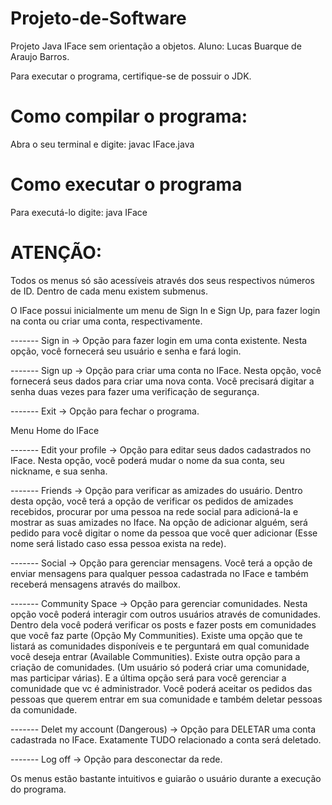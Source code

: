 # Projeto-de-Software
Projeto Java IFace sem orientação a objetos. 
Aluno: Lucas Buarque de Araujo Barros.

Para executar o programa, certifique-se de possuir o JDK.
# Como compilar o programa: 
Abra o seu terminal e digite:
javac IFace.java

# Como executar o programa
Para executá-lo digite:
java IFace

# ATENÇÃO:
Todos os menus só são acessíveis através dos seus respectivos números de ID.
Dentro de cada menu existem submenus.

O IFace possui inicialmente um menu de Sign In e Sign Up, para fazer login na conta ou criar uma conta, respectivamente.

------- Sign in -> Opção para fazer login em uma conta existente.
Nesta opção, você fornecerá seu usuário e senha e fará login.

------- Sign up -> Opção para criar uma conta no IFace.
Nesta opção, você fornecerá seus dados para criar uma nova conta.
Você precisará digitar a senha duas vezes para fazer uma verificação de segurança.

------- Exit -> Opção para fechar o programa.


Menu Home do IFace

------- Edit your profile -> Opção para editar seus dados cadastrados no IFace.
Nesta opção, você poderá mudar o nome da sua conta, seu nickname, e sua senha.

------- Friends -> Opção para verificar as amizades do usuário.
Dentro desta opção, você terá a opção de verificar os pedidos de amizades recebidos, procurar por uma pessoa na rede social
para adicioná-la e mostrar as suas amizades no Iface.
Na opção de adicionar alguém, será pedido para você digitar o nome da pessoa que você quer adicionar (Esse nome será listado caso essa pessoa exista na rede).

------- Social -> Opção para gerenciar mensagens.
Você terá a opção de enviar mensagens para qualquer pessoa cadastrada no IFace e também receberá mensagens através do mailbox. 

------- Community Space -> Opção para gerenciar comunidades.
Nesta opção você poderá interagir com outros usuários através de comunidades.
Dentro dela você poderá verificar os posts e fazer posts em comunidades que você faz parte (Opção My Communities).
Existe uma opção que te listará as comunidades disponíveis e te perguntará em qual comunidade você deseja entrar (Available Communities).
Existe outra opção para a criação de comunidades. (Um usuário só poderá criar uma comunidade, mas participar várias).
E a última opção será para você gerenciar a comunidade que vc é administrador. Você poderá aceitar os pedidos das pessoas que querem entrar em sua comunidade e também deletar pessoas da comunidade.


------- Delet my account (Dangerous) -> Opção para DELETAR uma conta cadastrada no IFace.
Exatamente TUDO relacionado a conta será deletado.

------- Log off -> Opção para desconectar da rede.

Os menus estão bastante intuitivos e guiarão o usuário durante a execução do programa.
